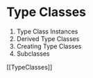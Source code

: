 # Type Classes

1. Type Class Instances
2. Derived Type Classes
3. Creating Type Classes
4. Subclasses

[[TypeClasses]]
